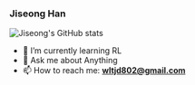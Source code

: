 ### Jiseong Han
![Jiseong's GitHub stats](https://github-readme-stats.vercel.app/api?username=jiseongHAN&theme=dracula)

- 🌱 I’m currently learning RL
- 💬 Ask me about Anything
- 📫 How to reach me: **wltjd802@gmail.com**

<!--
**jiseongHAN/jiseongHAN** is a ✨ _special_ ✨ repository because its `README.md` (this file) appears on your GitHub profile.

Here are some ideas to get you started:

- 🔭 I’m currently working on ...
- 🌱 I’m currently learning ...
- 👯 I’m looking to collaborate on ...
- 🤔 I’m looking for help with ...
- 💬 Ask me about ...
- 📫 How to reach me: ...
- 😄 Pronouns: ...
- ⚡ Fun fact: ...
-->
